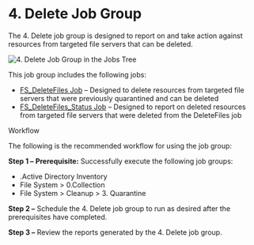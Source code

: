 # 4. Delete Job Group

The 4. Delete job group is designed to report on and take action against resources from targeted
file servers that can be deleted.

![4. Delete Job Group in the Jobs Tree](/img/product_docs/accessanalyzer/11.6/accessanalyzer/admin/hostmanagement/jobstree.webp)

This job group includes the following jobs:

- [FS_DeleteFiles Job](/docs/accessanalyzer/11.6/solutions/filesystem/cleanup/delete/fs_deletefiles.md)
  – Designed to delete resources from targeted file servers that were previously quarantined and can
  be deleted
- [FS_DeleteFiles_Status Job](/docs/accessanalyzer/11.6/solutions/filesystem/cleanup/delete/fs_deletefiles_status.md)
  – Designed to report on deleted resources from targeted file servers that were deleted from the
  DeleteFiles job

Workflow

The following is the recommended workflow for using the job group:

**Step 1 –** **Prerequisite:** Successfully execute the following job groups:

- .Active Directory Inventory
- File System > 0.Collection
- File System > Cleanup > 3. Quarantine

**Step 2 –** Schedule the 4. Delete job group to run as desired after the prerequisites have
completed.

**Step 3 –** Review the reports generated by the 4. Delete job group.
